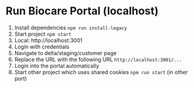 # Run Biocare Portal (localhost)

1. Install dependencies
   `npm run install-legacy`
2. Start project
   `npm start`
3. Local: http://localhost:3001
4. Login with credentials
5. Navigate to delta/staging/customer page
6. Replace the URL with the following URL
   `http://localhost:3001/...`
7. Login into the portal automatically
8. Start other project which uses shared cookies
   `npm run start` (in other port)
